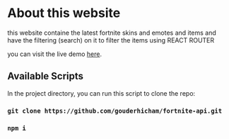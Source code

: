 # About this website

this website containe the latest fortnite skins and emotes and items and have the filtering (search) on it to filter the items using REACT ROUTER  

you can visit the live  demo [here](https://fortnite-api-website.netlify.app).

## Available Scripts

In the project directory, you can run this script to clone the repo:

### `git clone https://github.com/gouderhicham/fortnite-api.git`
### `npm i`
